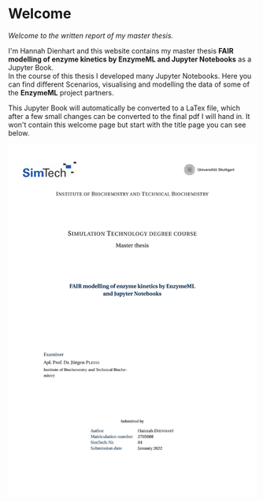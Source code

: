 # Welcome

*Welcome to the written report of my master thesis.*

I'm Hannah Dienhart and this website contains my master thesis 
**FAIR modelling of enzyme kinetics by EnzymeML and Jupyter Notebooks** as a Jupyter Book.  
In the course of this thesis I developed many Jupyter Notebooks. 
Here you can find different Scenarios, visualising and modelling the data of some of the __EnzymeML__ project partners.

This Jupyter Book will automatically be converted to a LaTex file, which after a few small changes can be converted to the final pdf I will hand in. It won't contain this welcome page but start with the title page you can see below.

![title](images/title-page.jpg)
